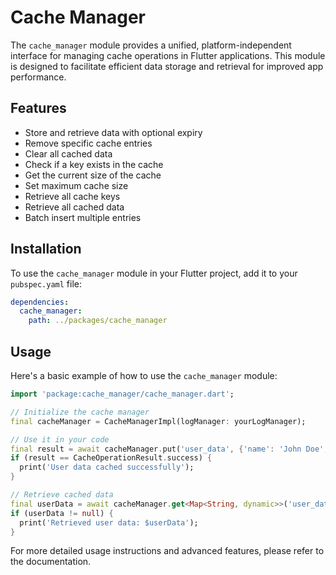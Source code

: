 # Cache Manager

The `cache_manager` module provides a unified, platform-independent interface for managing cache operations in Flutter applications. This module is designed to facilitate efficient data storage and retrieval for improved app performance.

## Features

- Store and retrieve data with optional expiry
- Remove specific cache entries
- Clear all cached data
- Check if a key exists in the cache
- Get the current size of the cache
- Set maximum cache size
- Retrieve all cache keys
- Retrieve all cached data
- Batch insert multiple entries

## Installation

To use the `cache_manager` module in your Flutter project, add it to your `pubspec.yaml` file:

```yaml
dependencies:
  cache_manager:
    path: ../packages/cache_manager
```

## Usage

Here's a basic example of how to use the `cache_manager` module:

```dart
import 'package:cache_manager/cache_manager.dart';

// Initialize the cache manager
final cacheManager = CacheManagerImpl(logManager: yourLogManager);

// Use it in your code
final result = await cacheManager.put('user_data', {'name': 'John Doe', 'age': 30}, expiry: Duration(hours: 1));
if (result == CacheOperationResult.success) {
  print('User data cached successfully');
}

// Retrieve cached data
final userData = await cacheManager.get<Map<String, dynamic>>('user_data');
if (userData != null) {
  print('Retrieved user data: $userData');
}
```

For more detailed usage instructions and advanced features, please refer to the documentation.
